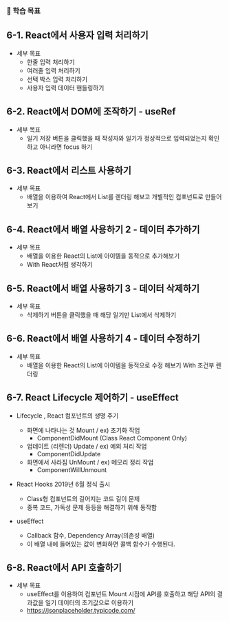 ### 🤔 학습 목표

## 6-1. React에서 사용자 입력 처리하기

- 세부 목표
  - 한줄 입력 처리하기
  - 여러줄 입력 처리하기
  - 선택 박스 입력 처리하기
  - 사용자 입력 데이터 핸들링하기

## 6-2. React에서 DOM에 조작하기 - useRef

- 세부 목표
  - 일기 저장 버튼을 클릭했을 때 작성자와 일기가 정상적으로 입력되었는지 확인하고 아니라면 focus 하기

## 6-3. React에서 리스트 사용하기

- 세부 목표
  - 배열을 이용하여 React에서 List를 렌더링 해보고 개별적인 컴포넌트로 만들어보기

## 6-4. React에서 배열 사용하기 2 - 데이터 추가하기

- 세부 목표
  - 배열을 이용한 React의 List에 아이템을 동적으로 추가해보기
  - With React처럼 생각하기
  <!-- - React는 단방향으로만 데이터가 흐른다. -->

## 6-5. React에서 배열 사용하기 3 - 데이터 삭제하기

- 세부 목표
  - 삭제하기 버튼을 클릭했을 때 해당 일기만 List에서 삭제하기

## 6-6. React에서 배열 사용하기 4 - 데이터 수정하기

- 세부 목표
  - 배열을 이용한 React의 List에 아이템을 동적으로 수정 해보기 With 조건부 렌더링

## 6-7. React Lifecycle 제어하기 - useEffect

- Lifecycle , React 컴포넌트의 생명 주기
  - 화면에 나타나는 것 Mount / ex) 초기화 작업 
    - ComponentDidMount (Class React Component Only)
  - 업데이트 (리렌더) Update / ex) 예외 처리 작업
    - ComponentDidUpdate
  - 화면에서 사라짐 UnMount / ex) 메모리 정리 작업
    - ComponentWillUnmount

- React Hooks 2019년 6월 정식 출시
  - Class형 컴포넌트의 길어지는 코드 길이 문제
  - 중복 코드, 가독성 문제 등등을 해결하기 위해 동작함

- useEffect 
  - Callback 함수, Dependency Array(의존성 배열)
  - 이 배열 내에 들어있는 값이 변화하면 콜백 함수가 수행된다.

## 6-8. React에서 API 호출하기

- 세부 목표
  - useEffect를 이용하여 컴포넌트 Mount 시점에 API를 호출하고 해당 API의 결과값을 일기 데이터의 초기값으로 이용하기
  - https://jsonplaceholder.typicode.com/